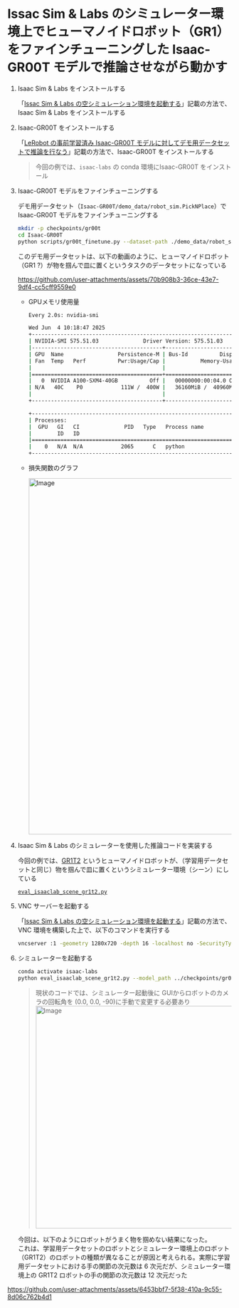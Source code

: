 # Issac Sim & Labs のシミュレーター環境上でヒューマノイドロボット（GR1）をファインチューニングした Isaac-GR00T モデルで推論させながら動かす

1. Isaac Sim & Labs をインストールする

    「[Issac Sim & Labs の空シミュレーション環境を起動する](https://github.com/Yagami360/ai-robotics-exercises/blob/master/7/README.md#vnc-%E3%82%92%E4%BD%BF%E7%94%A8%E3%81%97%E3%81%A6-ubuntu-%E3%82%B5%E3%83%BC%E3%83%90%E3%83%BC%E3%81%AA%E3%81%A9%E3%81%AE%E9%9D%9Egui%E7%92%B0%E5%A2%83%E3%81%A7%E5%8B%95%E3%81%8B%E3%81%99%E5%A0%B4%E5%90%88)」記載の方法で、Isaac Sim & Labs をインストールする

1. Isaac-GR00T をインストールする

    「[LeRobot の事前学習済み Isaac-GR00T モデルに対してデモ用データセットで推論を行なう](https://github.com/Yagami360/ai-robotics-exercises/blob/master/6/README.md)」記載の方法で、Isaac-GR00T をインストールする

    > 今回の例では、`isaac-labs` の conda 環境にIsaac-GR00T をインストール

1. Isaac-GR00T モデルをファインチューニングする

    デモ用データセット（`Isaac-GR00T/demo_data/robot_sim.PickNPlace`）で Isaac-GR00T モデルをファインチューニングする

    ```bash
    mkdir -p checkpoints/gr00t
    cd Isaac-GR00T
    python scripts/gr00t_finetune.py --dataset-path ./demo_data/robot_sim.PickNPlace --num-gpus 1 --output-dir ../checkpoints/gr00t
    ```

    このデモ用データセットは、以下の動画のように、ヒューマノイドロボット（GR1 ?）が物を掴んで皿に置くというタスクのデータセットになっている

    https://github.com/user-attachments/assets/70b908b3-36ce-43e7-9df4-cc5cff9559e0

    - GPUメモリ使用量

        ```bash
        Every 2.0s: nvidia-smi                                                   sakai-gpu-dev-2: Wed Jun  4 10:18:47 2025

        Wed Jun  4 10:18:47 2025
        +-----------------------------------------------------------------------------------------+
        | NVIDIA-SMI 575.51.03              Driver Version: 575.51.03      CUDA Version: 12.9     |
        |-----------------------------------------+------------------------+----------------------+
        | GPU  Name                 Persistence-M | Bus-Id          Disp.A | Volatile Uncorr. ECC |
        | Fan  Temp   Perf          Pwr:Usage/Cap |           Memory-Usage | GPU-Util  Compute M. |
        |                                         |                        |               MIG M. |
        |=========================================+========================+======================|
        |   0  NVIDIA A100-SXM4-40GB          Off |   00000000:00:04.0 Off |                    0 |
        | N/A   40C    P0            111W /  400W |   36160MiB /  40960MiB |     87%      Default |
        |                                         |                        |             Disabled |
        +-----------------------------------------+------------------------+----------------------+

        +-----------------------------------------------------------------------------------------+
        | Processes:                                                                              |
        |  GPU   GI   CI              PID   Type   Process name                        GPU Memory |
        |        ID   ID                                                               Usage      |
        |=========================================================================================|
        |    0   N/A  N/A            2065      C   python                                36148MiB |
        +-----------------------------------------------------------------------------------------+
        ```

    - 損失関数のグラフ

        <img width="800" alt="Image" src="https://github.com/user-attachments/assets/203888d4-9802-47c4-ac5b-b9c742493583" />

1. Isaac Sim & Labs のシミュレーターを使用した推論コードを実装する

    今回の例では、[GR1T2]() というヒューマノイドロボットが、（学習用データセットと同じ）物を掴んで皿に置くというシミュレーター環境（シーン）にしている

    [`eval_isaaclab_scene_gr1t2.py`](./eval_isaaclab_scene_gr1t2.py)

1. VNC サーバーを起動する

    「[Issac Sim & Labs の空シミュレーション環境を起動する](https://github.com/Yagami360/ai-robotics-exercises/blob/master/7/README.md#vnc-%E3%82%92%E4%BD%BF%E7%94%A8%E3%81%97%E3%81%A6-ubuntu-%E3%82%B5%E3%83%BC%E3%83%90%E3%83%BC%E3%81%AA%E3%81%A9%E3%81%AE%E9%9D%9Egui%E7%92%B0%E5%A2%83%E3%81%A7%E5%8B%95%E3%81%8B%E3%81%99%E5%A0%B4%E5%90%88)」記載の方法で、VNC 環境を構築した上で、以下のコマンドを実行する

    ```bash
    vncserver :1 -geometry 1280x720 -depth 16 -localhost no -SecurityTypes VncAuth -SendCutText=0 -AcceptCutText=0 -AcceptPointerEvents=1 -AcceptKeyEvents=1
    ```

1. シミュレーターを起動する

    ```bash
    conda activate isaac-labs
    python eval_isaaclab_scene_gr1t2.py --model_path ../checkpoints/gr00t/checkpoint-3000
    ```

    > 現状のコードでは、シミュレーター起動後に GUIからロボットのカメラの回転角を (0.0, 0.0, -90)に手動で変更する必要あり
    > <img width="500" alt="Image" src="https://github.com/user-attachments/assets/8a718584-814e-46ae-babd-1e6f655b4e76" />


    今回は、以下のようにロボットがうまく物を掴めない結果になった。<br>
    これは、学習用データセットのロボットとシミュレーター環境上のロボット（GR1T2）のロボットの種類が異なることが原因と考えられる。実際に学習用データセットにおける手の関節の次元数は 6 次元だが、シミュレーター環境上の GR1T2 ロボットの手の関節の次元数は 12 次元だった

https://github.com/user-attachments/assets/6453bbf7-5f38-410a-9c55-8d06c762b4d1


<!--
1. pinocchio をインストールする
    `[Isaac-PickPlace-GR1T2-Abs-v0](https://github.com/isaac-sim/IsaacLab/blob/main/source/isaaclab_tasks/isaaclab_tasks/manager_based/manipulation/pick_place/pickplace_gr1t2_env_cfg.py)` の環境では、pinocchio を使用しているので、インストールする

    ```bash
    conda install -c conda-forge pinocchio -y
    ```
    > pinocchio: ロボットの運動学と動力学を計算するためのライブラリ

    pinocchio インストール後に Issac Lab の numpy バージョンと不整合が発生した場合は、以下のコマンドも実行する

    ```bash
    conda install numpy=1.25.0 -y
    ```

1. 利用可能な環境のリストを確認する

    ```bash
    python scripts/environments/list_envs.py
    ```
-->
